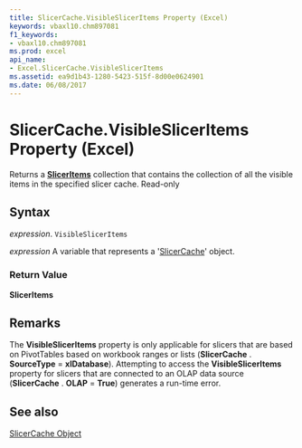 ```yaml
---
title: SlicerCache.VisibleSlicerItems Property (Excel)
keywords: vbaxl10.chm897081
f1_keywords:
- vbaxl10.chm897081
ms.prod: excel
api_name:
- Excel.SlicerCache.VisibleSlicerItems
ms.assetid: ea9d1b43-1280-5423-515f-8d00e0624901
ms.date: 06/08/2017
---
```



# SlicerCache.VisibleSlicerItems Property (Excel)

Returns a  **[SlicerItems](Excel.SlicerItems.md)** collection that contains the collection of all the visible items in the specified slicer cache. Read-only


## Syntax

 _expression_. `VisibleSlicerItems`

 _expression_ A variable that represents a '[SlicerCache](Excel.SlicerCache.md)' object.


### Return Value

 **SlicerItems**


## Remarks

The  **VisibleSlicerItems** property is only applicable for slicers that are based on PivotTables based on workbook ranges or lists (**SlicerCache** . **SourceType** = **xlDatabase**). Attempting to access the **VisibleSlicerItems** property for slicers that are connected to an OLAP data source (**SlicerCache** . **OLAP** = **True**) generates a run-time error.


## See also


[SlicerCache Object](Excel.SlicerCache.md)

